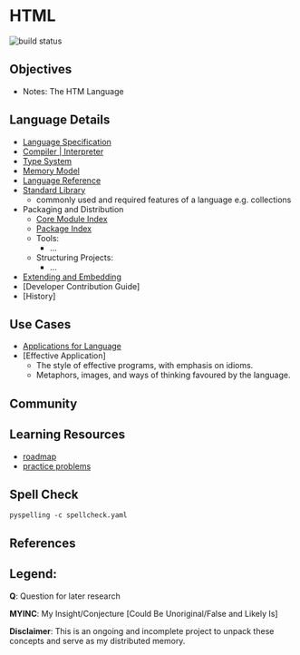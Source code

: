 # HTML
![build status](https://github.com/praisetompane/html/actions/workflows/html.yaml/badge.svg) <br>

## Objectives
- Notes: The HTM Language

## Language Details
- [Language Specification](https://github.com/whatwg/html)
- [Compiler | Interpreter]()
- [Type System]()
- [Memory Model]()
- [Language Reference]()
- [Standard Library]()
    - commonly used and required features of a language
        e.g. collections
- Packaging and Distribution
    - [Core Module Index]()
    - [Package Index]()
    - Tools:
        - ...
    - Structuring Projects:
        - ...
- [Extending and Embedding]()
- [Developer Contribution Guide]
- [History]

## Use Cases
- [Applications for Language]()
- [Effective Application]
    - The style of effective programs, with emphasis on idioms.      
    - Metaphors, images, and ways of thinking favoured by the language.
## Community

## Learning Resources
  - [roadmap](https://developer.mozilla.org/en-US/docs/Learn_web_development/Core/Structuring_content)
  - [practice problems]()

## Spell Check
```shell
pyspelling -c spellcheck.yaml
```

## References

## Legend:
**Q**: Question for later research

**MYINC**: My Insight/Conjecture [Could Be Unoriginal/False and Likely Is]

**Disclaimer**: This is an ongoing and incomplete project to unpack these concepts and serve as my distributed memory.
